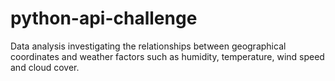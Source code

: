 # python-api-challenge
Data analysis investigating the relationships between geographical coordinates and weather factors such as humidity, temperature, wind speed and cloud cover.
